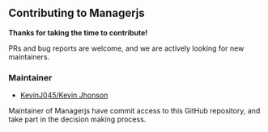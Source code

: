 ## Contributing to Managerjs

**Thanks for taking the time to contribute!**

PRs and bug reports are welcome, and we are actively looking for new maintainers.

### Maintainer

- [KevinJ045/Kevin Jhonson](https://github.com/kevinj045)

Maintainer of Managerjs have commit access to this GitHub repository, and take part in the decision making process.
